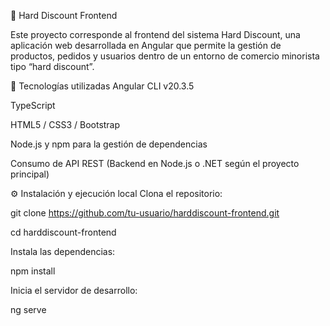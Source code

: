 🛒 Hard Discount Frontend

Este proyecto corresponde al frontend del sistema Hard Discount, una aplicación web desarrollada en Angular que permite la gestión de productos, pedidos y usuarios dentro de un entorno de comercio minorista tipo “hard discount”.

🚀 Tecnologías utilizadas
Angular CLI v20.3.5

TypeScript

HTML5 / CSS3 / Bootstrap

Node.js y npm para la gestión de dependencias

Consumo de API REST (Backend en Node.js o .NET según el proyecto principal)

⚙️ Instalación y ejecución local
Clona el repositorio:

git clone https://github.com/tu-usuario/harddiscount-frontend.git

cd harddiscount-frontend

Instala las dependencias:

npm install

Inicia el servidor de desarrollo:

ng serve
